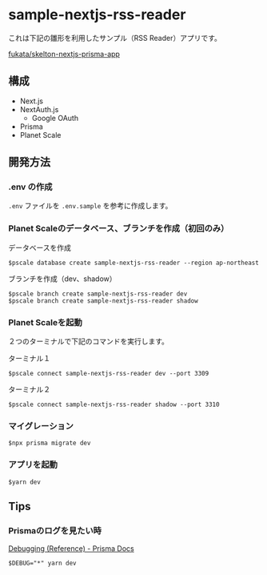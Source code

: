 # sample-nextjs-rss-reader

これは下記の雛形を利用したサンプル（RSS Reader）アプリです。

[fukata/skelton-nextjs-prisma-app](https://github.com/fukata/skelton-nextjs-prisma-app)

## 構成

- Next.js
- NextAuth.js
  - Google OAuth
- Prisma
- Planet Scale

## 開発方法

### .env の作成

`.env` ファイルを `.env.sample` を参考に作成します。

### Planet Scaleのデータベース、ブランチを作成（初回のみ）

データベースを作成

```shell
$pscale database create sample-nextjs-rss-reader --region ap-northeast
```

ブランチを作成（dev、shadow）

```shell
$pscale branch create sample-nextjs-rss-reader dev 
$pscale branch create sample-nextjs-rss-reader shadow 
```

### Planet Scaleを起動

２つのターミナルで下記のコマンドを実行します。

ターミナル１

```shell
$pscale connect sample-nextjs-rss-reader dev --port 3309
```

ターミナル２

```shell
$pscale connect sample-nextjs-rss-reader shadow --port 3310
```

### マイグレーション

```shell
$npx prisma migrate dev
```

### アプリを起動

```shell
$yarn dev
```

## Tips

### Prismaのログを見たい時

[Debugging (Reference) - Prisma Docs](https://www.prisma.io/docs/concepts/components/prisma-client/debugging)

```shell
$DEBUG="*" yarn dev
```